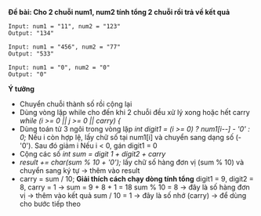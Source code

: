 **Đề bài: Cho 2 chuỗi num1, num2 tính tổng 2 chuỗi rồi trả về kết quả**
```
Input: num1 = "11", num2 = "123"
Output: "134"

Input: num1 = "456", num2 = "77"
Output: "533"

Input: num1 = "0", num2 = "0"
Output: "0"
```
**Ý tưởng**
- Chuyển chuỗi thành số rồi cộng lại
- Dùng vòng lặp while cho đến khi 2 chuỗi đều xử lý xong hoặc hết carry *while (i >= 0 || j >= 0 || carry) {*
 - Dùng toán tử 3 ngôi trong vòng lặp *int digit1 = (i >= 0) ? num1[i--] - '0' : 0;*
   Nếu i còn hợp lệ, lấy chữ số tại num1[i] và chuyển sang dạng số (- '0'). Sau đó giảm i
   Nếu i < 0, gán digit1 = 0
- Cộng các số *int sum = digit 1 + digit2 + carry*
- *result += char(sum % 10 + '0');* lấy chữ số hàng đơn vị (sum % 10) và chuyển sang ký tự → thêm vào result
- carry = sum / 10;
**Giải thích cách chạy dòng tính tổng**
digit1 = 9, digit2 = 8, carry = 1
→ sum = 9 + 8 + 1 = 18
sum % 10 = 8 → đây là số hàng đơn vị → thêm vào kết quả
sum / 10 = 1 → đây là số nhớ (carry) → để dùng cho bước tiếp theo
